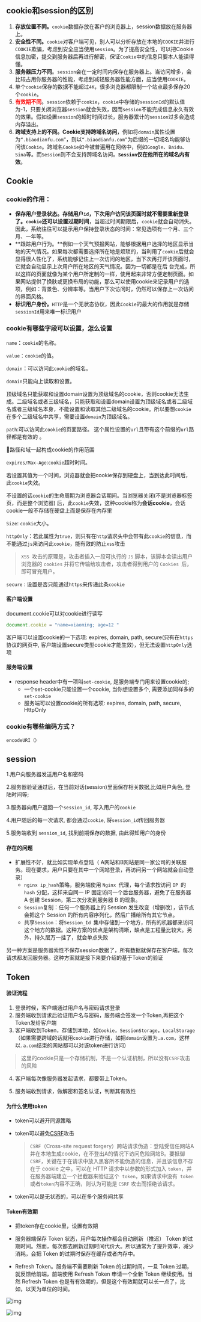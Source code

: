 

## cookie和session的区别

1. **存放位置不同。**`cookie`数据存放在客户的浏览器上，session数据放在服务器上。
2. **安全性不同。**`cookie`对客户端可见，别人可以分析存放在本地的`COOKIE`并进行`COOKIE`欺骗，考虑到安全应当使用`session`。为了提高安全性，可以把Cookie信息加密，提交到服务器后再进行解密，保证`Cookie`中的信息只要本人能读得懂。
3. **服务器压力不同**。`session`会在一定时间内保存在服务器上。当访问增多，会比较占用你服务器的性能，考虑到减轻服务器性能方面，应当使用`COOKIE`。
4. 单个`cookie`保存的数据不能超过`4K`，很多浏览器都限制一个站点最多保存20个`cookie`。
5. **<font color='red'>有效期不同</font>**。`session`依赖于`cookie`，`cookie`中存储的`sessionId`的默认值为-1，只要关闭浏览器`session`就会失效，因而`session`不能完成信息永久有效的效果。假如设置`session`的超时时间过长，服务器累计的`session`过多会造成内存溢出。
6. **跨域支持上的不同。Cookie支持跨域名访问**，例如将`domain`属性设置为`“.biaodianfu.com”`，则以`“.biaodianfu.com”`为后缀的一切域名均能够访问该`Cookie`。跨域名`Cookie`如今被普遍用在网络中，例如`Google`、`Baidu`、`Sina`等。而`Session`则不会支持跨域名访问。**`Session`仅在他所在的域名内有效**。

## Cookie

### cookie的作用：

- **保存用户登录状态。**存储用户`id`，下次用户访问该页面时就不需要重新登录了。`cookie`还**可以设置过期时间**，当超过时间期限后，`cookie`就会自动消失。因此，系统往往可以提示用户保持登录状态的时间：常见选项有一个月、三个 月、一年等。
- **跟踪用户行为。**例如一个天气预报网站，能够根据用户选择的地区显示当地的天气情况。如果每次都需要选择所在地是烦琐的，当利用了`cookie`后就会显得很人性化了，系统能够记住上一次访问的地区，当下次再打开该页面时，它就会自动显示上次用户所在地区的天气情况。因为一切都是在后 台完成，所以这样的页面就像为某个用户所定制的一样，使用起来非常方便定制页面。如果网站提供了换肤或更换布局的功能，那么可以使用cookie来记录用户的选项，例如：背景色、分辨率等。当用户下次访问时，仍然可以保存上一次访问的界面风格。
- **标识用户身份。**`HTTP`是一个无状态协议，因此`Cookie`的最大的作用就是存储`sessionId`用来唯一标识用户

### cookie有哪些字段可以设置，怎么设置

`name`：`cookie`的名称。

`value`：`cookie`的值。

`domain`：可以访问此`cookie`的域名。

`domain`只能向上读取和设置。

顶级域名只能获取和设置domain设置为顶级域名的cookie，否则cookie无法生成。二级域名或者三级域名，只能获取和设置domain设置为顶级域名或者二级域名或者三级域名本身，不能设置和读取其他二级域名的cookie。所以要想`cookie`在多个二级域名中共享，需要设置`domain`为顶级域名。

`path`:可以访问此`cookie`的页面路径。  这个属性设置的`url`且带有这个前缀的`url`路径都是有效的 。

🌟路径和域一起构成cookie的作用范围

`expires/Max-Age`:`cookie`超时时间。

若设置其值为一个时间，浏览器就会把cookie保存到硬盘上，当到达此时间后，此`cookie`失效。

不设置的话`cookie`的生命周期为浏览器会话期间。当浏览器关闭(不是浏览器标签页，而是整个浏览器) 后，此`cookie`失效，这种cookie称为**会话cookie**，会话cookie一般不存储在硬盘上而是保存在内存里

`Size`: `cookie`大小。

`httpOnly`：若此属性为`true`，则只有在`http`请求头中会带有此`cookie`的信息，而不能通过`js`来访问此`cookie`，能有效的防止`xss`攻击

> `XSS `攻击的原理是，攻击者插入一段可执行的 `JS` 脚本，该脚本会读出用户浏览器的 `cookies` 并将它传输给攻击者，攻击者得到用户的 `Cookies `后，即可冒充用户。

`secure` : 设置是否只能通过`https`来传递此条`cookie`

#### 客户端设置

document.cookie可以对cookie进行读写

```javascript
document.cookie = "name=xiaoming; age=12 "
```

客户端可以设置cookie的一下选项: expires, domain, path, secure(只有在`https`协议的网页中, 客户端设置secure类型cookie才能生效)，但无法设置`httpOnly`选项

#### 服务端设置

- response header中有一项叫`set-cookie`, 是服务端专门用来设置cookie的;
  - 一个set-cookie只能设置一个cookie, 当你想设置多个, 需要添加同样多的`set-cookie`
  - 服务端可以设置cookie的所有选项: expires, domain, path, secure, HttpOnly

### cookie有哪些编码方式？
`encodeURI（）`

## session

1.用户向服务器发送用户名和密码

2.服务器验证通过后，在当前对话(session)里面保存相关数据,比如用户角色, 登陆时间等;

3.服务器向用户返回一个`session_id`, 写入用户的`cookie`

4.用户随后的每一次请求, 都会通过`cookie`, 将`session_id`传回服务器

5.服务端收到 `session_id`, 找到前期保存的数据, 由此得知用户的身份

#### 存在的问题

- 扩展性不好，就比如实现单点登陆（ A网站和B网站是同一家公司的关联服务。现在要求，用户只要在其中一个网站登录，再访问另一个网站就会自动登录）
  - `nginx ip_hash`策略，服务端使用 `Nginx `代理，每个请求按访问 `IP `的 `hash` 分配，这样来自同一 IP 固定访问一个后台服务器，避免了在服务器 A 创建 Session，第二次分发到服务器 B 的现象。
  - `Session`复制：任何一个服务器上的 Session 发生改变（增删改），该节点会把这个 Session 的所有内容序列化，然后广播给所有其它节点。
  - 共享`Session`：将`Session_Id `集中存储到一个地方，所有的机器都来访问这个地方的数据。这种方案的优点是架构清晰，缺点是工程量比较大。另外，持久层万一挂了，就会单点失败

另一种方案是服务器索性不保存session数据了，所有数据就保存在客户端，每次请求都发回服务器。这种方案就是接下来要介绍的基于Token的验证

## Token

#### 验证流程

1. 登录时候，客户端通过用户名与密码请求登录
2. 服务端收到请求后验证用户名与密码，服务端会签发一个Token,再把这个Token发给客户端
4. 客户端收到Token，存储到本地，如`Cookie`，`SessionStorage`，`LocalStorage`（如果需要跨域的话就用`cookie`进行存储，如把`domain`设置为`.a.com`，这样以`.a.com`结束的网站都可以对该token进行访问）

>这里的cookie只是一个存储机制，不是一个认证机制，所以没有`CSRF`攻击的风险

4. 客户端每次像服务器发起请求，都要带上Token。

5. 服务端收到请求，做解密和签名认证，判断其有效性

#### 为什么使用token

- token可以避开同源策略

- token可以避免[CSRF](https://www.cnblogs.com/shanyou/p/5038794.html)攻击

  >`CSRF`（Cross-site request forgery）跨站请求伪造：登陆受信任网站A并在本地生成cookie，在不登出A的情况下访问危险网站B。要抵御 `CSRF`，关键在于在请求中放入黑客所不能伪造的信息，并且该信息不存在于 cookie 之中。可以在 HTTP 请求中以参数的形式加入 `token`，并在服务器端建立一个拦截器来验证这个` token`，如果请求中没有` token` 或者` token `内容不正确，则认为可能是 `CSRF` 攻击而拒绝该请求。

- token可以是无状态的，可以在多个服务间共享

#### Token有效期

- 把token存在cookie里，设置有效期

- 服务器端保存 Token 状态，用户每次操作都会自动刷新（推迟） Token 的过期时间。然而，每次都去刷新过期时间代价大。所以通常为了提升效率，减少消耗，会把 Token 的过期时保存在缓存或者内存中。

-  Refresh Token。服务端不需要刷新 Token 的过期时间，一旦 Token 过期，就反馈给前端，前端使用 Refresh Token 申请一个全新 Token 继续使用。当然 Refresh Token 也是有有效期的，但是这个有效期就可以长一点了，比如，以天为单位的时间。

  

![img](images/161375750d33b4cd)

![img](images/161375750d060f97)